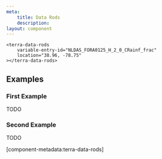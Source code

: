 ```yaml
---
meta:
    title: Data Rods
    description:
layout: component
---
```


```html:preview
<terra-data-rods
    variable-entry-id="NLDAS_FORA0125_H_2_0_CRainf_frac"
    location="38.96, -78.75"
></terra-data-rods>
```

## Examples

### First Example

TODO

### Second Example

TODO

[component-metadata:terra-data-rods]
